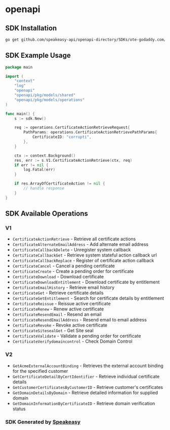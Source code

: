 # openapi

<!-- Start SDK Installation -->
## SDK Installation

```bash
go get github.com/speakeasy-api/openapi-directory/SDKs/ote-godaddy.com/certificates/1.0.0/go
```
<!-- End SDK Installation -->

## SDK Example Usage
<!-- Start SDK Example Usage -->
```go
package main

import (
    "context"
    "log"
    "openapi"
    "openapi/pkg/models/shared"
    "openapi/pkg/models/operations"
)

func main() {
    s := sdk.New()

    req := operations.CertificateActionRetrieveRequest{
        PathParams: operations.CertificateActionRetrievePathParams{
            CertificateID: "corrupti",
        },
    }

    ctx := context.Background()
    res, err := s.V1.CertificateActionRetrieve(ctx, req)
    if err != nil {
        log.Fatal(err)
    }

    if res.ArrayOfCertificateAction != nil {
        // handle response
    }
}
```
<!-- End SDK Example Usage -->

<!-- Start SDK Available Operations -->
## SDK Available Operations


### V1

* `CertificateActionRetrieve` - Retrieve all certificate actions
* `CertificateAlternateEmailAddress` - Add alternate email address
* `CertificateCallbackDelete` - Unregister system callback
* `CertificateCallbackGet` - Retrieve system stateful action callback url
* `CertificateCallbackReplace` - Register of certificate action callback
* `CertificateCancel` - Cancel a pending certificate
* `CertificateCreate` - Create a pending order for certificate
* `CertificateDownload` - Download certificate
* `CertificateDownloadEntitlement` - Download certificate by entitlement
* `CertificateEmailHistory` - Retrieve email history
* `CertificateGet` - Retrieve certificate details
* `CertificateGetEntitlement` - Search for certificate details by entitlement
* `CertificateReissue` - Reissue active certificate
* `CertificateRenew` - Renew active certificate
* `CertificateResendEmail` - Resend an email
* `CertificateResendEmailAddress` - Resend email to email address
* `CertificateRevoke` - Revoke active certificate
* `CertificateSitesealGet` - Get Site seal
* `CertificateValidate` - Validate a pending order for certificate
* `CertificateVerifydomaincontrol` - Check Domain Control

### V2

* `GetAcmeExternalAccountBinding` - Retrieves the external account binding for the specified customer
* `GetCertificateDetailByCertIdentifier` - Retrieve individual certificate details
* `GetCustomerCertificatesByCustomerID` - Retrieve customer's certificates
* `GetDomainDetailsByDomain` - Retrieve detailed information for supplied domain
* `GetDomainInformationByCertificateID` - Retrieve domain verification status
<!-- End SDK Available Operations -->

### SDK Generated by [Speakeasy](https://docs.speakeasyapi.dev/docs/using-speakeasy/client-sdks)
